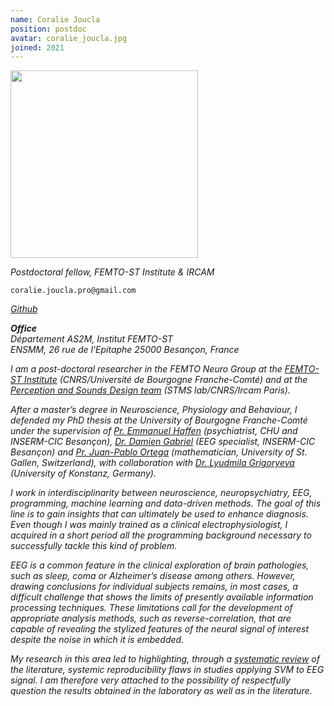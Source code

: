 ```yaml
---
name: Coralie Joucla
position: postdoc
avatar: coralie_joucla.jpg
joined: 2021
---
```


<img width="300" src="{{site.baseurl}}/images/people/{{page.avatar}}" data-action="zoom">

_Postdoctoral fellow, FEMTO-ST Institute & IRCAM_<br>

<i class="fa fa-envelope-o"></i> `coralie.joucla.pro@gmail.com` <br>
<!-- <i class="fa fa-bar-chart-o" /> [Google Scholar](https://scholar.google.com/citations?user=jnST06UAAAAJ) <br> -->
<i class="fa fa-github" /> [Github](https://github.com/CoraJou) <br>
<!--<i class="fa fa-twitter" /> [Twitter](https://twitter.com/jjtokyo) <br> -->


**Office**<br>
Département AS2M, Institut FEMTO-ST <br>
ENSMM, 26 rue de l'Epitaphe
25000 Besançon, France

I am a post-doctoral researcher in the FEMTO Neuro Group at the [FEMTO-ST Institute](https://www.femto-st.fr/fr/Departements-de-recherche/AS2M/Presentation) (CNRS/Université de Bourgogne Franche-Comté) and at the [Perception and Sounds Design team](https://www.ircam.fr/recherche/equipes-recherche/pds/) (STMS lab/CNRS/Ircam Paris).

After a master’s degree in Neuroscience, Physiology and Behaviour, I defended my PhD thesis at the University of Bourgogne Franche-Comté under the supervision of [Pr. Emmanuel Haffen](https://www.researchgate.net/profile/Emmanuel-Haffen) (psychiatrist, CHU and INSERM-CIC Besançon), [Dr. Damien Gabriel](http://gabrieldamien.free.fr/) (EEG specialist, INSERM-CIC Besançon) and [Pr. Juan-Pablo Ortega](https://juan-pablo-ortega.com/) (mathematician, University of St. Gallen, Switzerland), with collaboration with [Dr. Lyudmila Grigoryeva](https://scholar.google.fr/citations?user=svYRWEMAAAAJ&hl=fr) (University of Konstanz, Germany).

I work in interdisciplinarity between neuroscience, neuropsychiatry, EEG, programming, machine learning and data-driven methods. The goal of this line is to gain insights that can ultimately be used to enhance diagnosis. Even though I was mainly trained as a clinical electrophysiologist, I acquired in a short period all the programming background necessary to successfully tackle this kind of problem.

EEG is a common feature in the clinical exploration of brain pathologies, such as sleep, coma or Alzheimer’s disease among others. However, drawing conclusions for individual subjects remains, in most cases, a difficult challenge that shows the limits of presently available information processing techniques. These limitations call for the development of appropriate analysis methods, such as reverse-correlation, that are capable of revealing the stylized features of the neural signal of interest despite the noise in which it is embedded.

My research in this area led to highlighting, through a [systematic review](https://www.biorxiv.org/content/10.1101/2021.12.14.472588v1) of the literature, systemic reproducibility flaws in studies applying SVM to EEG signal. I am therefore very attached to the possibility of respectfully question the results obtained in the laboratory as well as in the literature.

